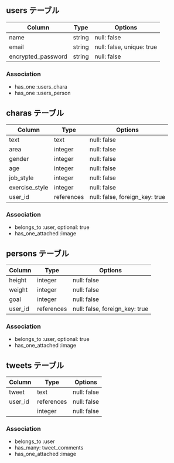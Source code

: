 ## users テーブル

| Column                 | Type    | Options                   |
| ---------------------- | ------- | ------------------------- |
| name                   | string  | null: false               |
| email                  | string  | null: false, unique: true |
| encrypted_password     | string  | null: false               |

### Association
- has_one :users_chara
- has_one :users_person


## charas テーブル

| Column                 | Type       | Options                        |
| ---------------------- | ---------- | ------------------------------ |
| text                   | text       | null: false                    |
| area                   | integer    | null: false                    |
| gender                 | integer    | null: false                    |
| age                    | integer    | null: false                    |
| job_style              | integer    | null: false                    |
| exercise_style         | integer    | null: false                    |
| user_id                | references | null: false, foreign_key: true |

### Association
- belongs_to :user, optional: true
- has_one_attached :image


## persons テーブル

| Column                 | Type       | Options                        |
| ---------------------- | ---------- | ------------------------------ |
| height                 | integer    | null: false                    |
| weight                 | integer    | null: false                    |
| goal                   | integer    | null: false                    |
| user_id                | references | null: false, foreign_key: true |

### Association
- belongs_to :user, optional: true
- has_one_attached :image


## tweets テーブル

| Column                 | Type       | Options                        |
| ---------------------- | ---------- | ------------------------------ |
| tweet                  | text       | null: false                    |
| user_id                | references | null: false                    |
|                        | integer    | null: false                    |

### Association
- belongs_to :user
- has_many: tweet_comments
- has_one_attached :image